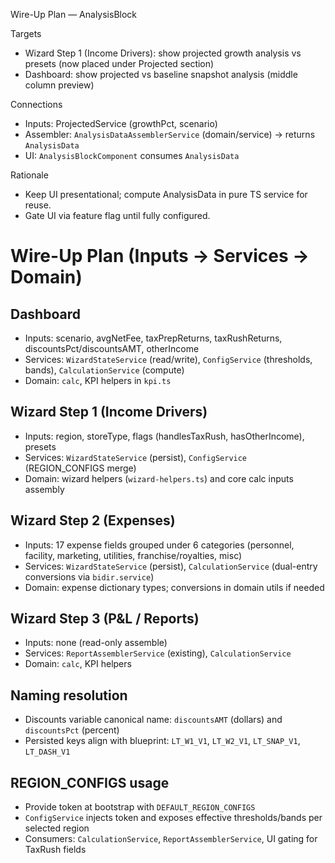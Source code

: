 Wire-Up Plan — AnalysisBlock

Targets

- Wizard Step 1 (Income Drivers): show projected growth analysis vs presets (now placed under Projected section)
- Dashboard: show projected vs baseline snapshot analysis (middle column preview)

Connections

- Inputs: ProjectedService (growthPct, scenario)
- Assembler: `AnalysisDataAssemblerService` (domain/service) → returns `AnalysisData`
- UI: `AnalysisBlockComponent` consumes `AnalysisData`

Rationale

- Keep UI presentational; compute AnalysisData in pure TS service for reuse.
- Gate UI via feature flag until fully configured.

# Wire-Up Plan (Inputs → Services → Domain)

## Dashboard

- Inputs: scenario, avgNetFee, taxPrepReturns, taxRushReturns, discountsPct/discountsAMT, otherIncome
- Services: `WizardStateService` (read/write), `ConfigService` (thresholds, bands), `CalculationService` (compute)
- Domain: `calc`, KPI helpers in `kpi.ts`

## Wizard Step 1 (Income Drivers)

- Inputs: region, storeType, flags (handlesTaxRush, hasOtherIncome), presets
- Services: `WizardStateService` (persist), `ConfigService` (REGION_CONFIGS merge)
- Domain: wizard helpers (`wizard-helpers.ts`) and core calc inputs assembly

## Wizard Step 2 (Expenses)

- Inputs: 17 expense fields grouped under 6 categories (personnel, facility, marketing, utilities, franchise/royalties, misc)
- Services: `WizardStateService` (persist), `CalculationService` (dual-entry conversions via `bidir.service`)
- Domain: expense dictionary types; conversions in domain utils if needed

## Wizard Step 3 (P&L / Reports)

- Inputs: none (read-only assemble)
- Services: `ReportAssemblerService` (existing), `CalculationService`
- Domain: `calc`, KPI helpers

## Naming resolution

- Discounts variable canonical name: `discountsAMT` (dollars) and `discountsPct` (percent)
- Persisted keys align with blueprint: `LT_W1_V1`, `LT_W2_V1`, `LT_SNAP_V1`, `LT_DASH_V1`

## REGION_CONFIGS usage

- Provide token at bootstrap with `DEFAULT_REGION_CONFIGS`
- `ConfigService` injects token and exposes effective thresholds/bands per selected region
- Consumers: `CalculationService`, `ReportAssemblerService`, UI gating for TaxRush fields
